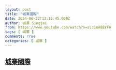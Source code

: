 ```yaml
---
layout: post
title: "城寨國際"
date: 2024-06-22T13:12:45.000Z
author: 城寨 Singjai
from: https://www.youtube.com/watch?v=sLc1oA8BYFA
tags: [ 城寨 ]
comments: True
categories: [ 城寨 ]
---
```

<!--1719061965000-->
[城寨國際](https://www.youtube.com/watch?v=sLc1oA8BYFA)
------

<div>

</div>
